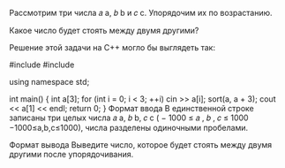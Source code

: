 Рассмотрим три числа
𝑎
a,
𝑏
b и
𝑐
c. Упорядочим их по возрастанию.

Какое число будет стоять между двумя другими?

Решение этой задачи на С++ могло бы выглядеть так:

#include <iostream>
#include <algorithm>

using namespace std;

int main()
{
int a[3];
for (int i = 0; i < 3; ++i) cin >> a[i];
sort(a, a + 3);
cout << a[1] << endl;
return 0;
}
Формат ввода
В единственной строке записаны три целых числа
𝑎
a,
𝑏
b,
𝑐
c (
−
1000
≤
𝑎
,
𝑏
,
𝑐
≤
1000
−1000≤a,b,c≤1000), числа разделены одиночными пробелами.

Формат вывода
Выведите число, которое будет стоять между двумя другими после упорядочивания.